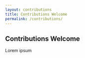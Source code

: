 ```yaml
---
layout: contributions
title: Contributions Welcome
permalink: /contributions/
---
```


## Contributions Welcome

Lorem ipsum
